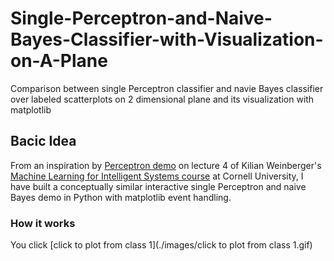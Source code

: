 # Single-Perceptron-and-Naive-Bayes-Classifier-with-Visualization-on-A-Plane
Comparison between single Perceptron classifier and navie Bayes classifier over labeled scatterplots on 2 dimensional plane and its visualization with matplotlib


## Bacic Idea
From an inspiration by [Perceptron demo](https://youtu.be/wl7gVvI-HuY?t=1331) on lecture 4 of Kilian Weinberger's [Machine Learning for Intelligent Systems course](https://www.cs.cornell.edu/courses/cs4780/2018fa/) at Cornell University, I have built a conceptually similar interactive single Perceptron and naive Bayes demo in Python with matplotlib event handling.

### How it works
You click 
[click to plot from class 1](./images/click to plot from class 1.gif)
